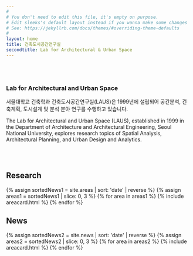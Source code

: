 ```yaml
---
#
# You don't need to edit this file, it's empty on purpose.
# Edit sleeks's default layout instead if you wanna make some changes
# See: https://jekyllrb.com/docs/themes/#overriding-theme-defaults
#
layout: home
title: 건축도시공간연구실
secondtitle: Lab for Architectural & Urban Space
---
```


<br/><br/>

<link rel="preconnect" href="https://fonts.googleapis.com">
<link rel="preconnect" href="https://fonts.gstatic.com" crossorigin>
<link href="https://fonts.googleapis.com/css2?family=Poppins:wght@600&display=swap" rel="stylesheet">

<!---

<table style="border-collapse: collapse; width: 100%; border:none;" border="1" align="left">
<tbody>
<tr><td style=" border-left-width: 0px; border-top-width: 0px; border-right-width: 0px; border-bottom-width: 0px; padding-left: 0px; padding-top: 0px; padding-bottom: 0px; padding-right: 0px;"><span style=" font-family: 'Poppins', sans-serif; font-size: 400%">LAUS</span></td></tr>
<tr><td style="border-left-width: 0px; border-top-width: 0px; border-right-width: 0px; border-bottom-width: 0px; padding-left: 0px; padding-top: 0px; padding-bottom: 0px; padding-right: 0px;"><span style=" font-family: 'Poppins', sans-serif; font-size: 150%">Lab for Architecture and Urban Space</span></td></tr>
</tbody>
</table>

<br/>

-->

### Lab for Architectural and Urban Space

서울대학교 건축학과 건축도시공간연구실(LAUS)은 1999년에 설립되어 공간분석, 건축계획, 도시설계 및 분석 분야 연구를 수행하고 있습니다. 

The Lab for Architectural and Urban Space (LAUS), established in 1999 in the Department of Architecture and Architectural Engineering, Seoul National University, explores research topics of Spatial Analysis, Architectural Planning, and Urban Design and Analytics. 

<br/><br/>

## Research
<div class="container">
    <div class="post-list" itemscope="" itemtype="http://schema.org/Blog">
    {% assign sortedNews1 = site.areas | sort: 'date' | reverse %}
    {% assign areas1 = sortedNews1 | slice: 0, 3 %}
    {% for area in areas1 %}
    {% include areacard.html %}
    {% endfor %}
    <!-- {% include pagination.html %} -->
    </div>
</div>

<style>
    table th {
        font-size:1.1rem;
        font-weight:bold;
        border: 0px;
        padding : 0px;
        width: 10%;
        background-color : #ffffff;
    }
    thead {
        border: 0px;
    }
    .summary {
      font-size: 1rem;
      font-weight: normal;
    }
</style>


## News
<div class="container">
    <div class="post-list" itemscope="" itemtype="http://schema.org/Blog">
    {% assign sortedNews2 = site.news | sort: 'date' | reverse %}
    {% assign areas2 = sortedNews2 | slice: 0, 3 %}
    {% for area in areas2 %}
    {% include areacard.html %}
    {% endfor %}
    <!-- {% include pagination.html %} -->
    </div>
</div>

<style>
    table th {
        font-size:1.1rem;
        font-weight:bold;
        border: 0px;
        padding : 0px;
        width: 10%;
        background-color : #ffffff;
    }
    thead {
        border: 0px;
    }
    .summary {
      font-size: 1rem;
      font-weight: normal;
    }
</style>


